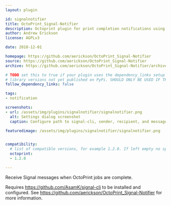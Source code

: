 ```yaml
---
layout: plugin

id: signalnotifier
title: OctoPrint_Signal-Notifier
description: Octoprint plugin for print completion notifications using Signal (https://signal.org/).
author: Andrew Erickson
license: AGPLv3

date: 2018-12-01

homepage: https://github.com/aerickson/OctoPrint_Signal-Notifier
source: https://github.com/aerickson/OctoPrint_Signal-Notifier
archive: https://github.com/aerickson/OctoPrint_Signal-Notifier/archive/master.zip

# TODO set this to true if your plugin uses the dependency_links setup parameter to include
# library versions not yet published on PyPi. SHOULD ONLY BE USED IF THERE IS NO OTHER OPTION!
follow_dependency_links: false

tags:
- notification

screenshots:
- url: /assets/img/plugins/signalnotifier/signalnotifier.png
  alt: Settings dialog screenshot
  caption: Configure path to signal-cli, sender, recipient, and message.

featuredimage: /assets/img/plugins/signalnotifier/signalnotifier.png


compatibility:
  # list of compatible versions, for example 1.2.0. If left empty no specific version requirement will be assumed
  octoprint:
  - 1.2.0

---
```


Receive Signal messages when OctoPrint jobs are complete.

Requires https://github.com/AsamK/signal-cli to be installed and configured. See https://github.com/aerickson/OctoPrint_Signal-Notifier for more information.
